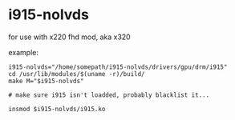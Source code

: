 # i915-nolvds
for use with x220 fhd mod, aka x320

example:
```
i915-nolvds="/home/somepath/i915-nolvds/drivers/gpu/drm/i915"
cd /usr/lib/modules/$(uname -r)/build/
make M="$i915-nolvds"

# make sure i915 isn't loadded, probably blacklist it...

insmod $i915-nolvds/i915.ko

```
